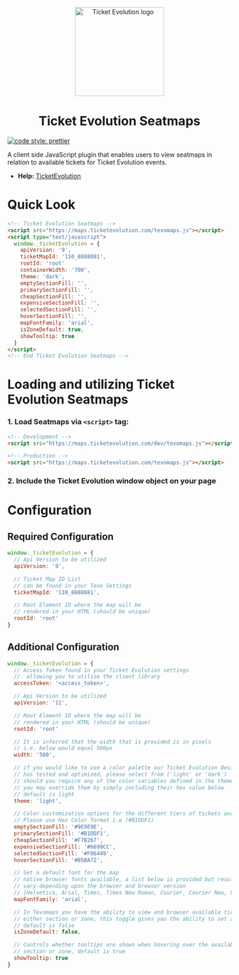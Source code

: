<p align="center">
  <img src="https://storage.googleapis.com/ticketevolution/logo.jpg" alt="Ticket Evolution logo" height="200" />
</p>

<h1 align="center">Ticket Evolution Seatmaps</h1>

[![code style: prettier](https://img.shields.io/badge/code_style-prettier-ff69b4.svg?style=flat-square)](https://github.com/prettier/prettier)

A client side JavaScript plugin that enables users to view seatmaps in relation to available tickets for Ticket Evolution events.

* **Help:** [TicketEvolution](http://www.ticketevolution.com/contact-us/)

# Quick Look

```html
<!-- Ticket Evolution Seatmaps -->
<script src="https://maps.ticketevolution.com/tevomaps.js"></script>
<script type="text/javascript">
  window._ticketEvolution = {
    apiVersion: '9',
    ticketMapId: '110_8888881',
    rootId: 'root'
    containerWidth: '700',
    theme: 'dark',
    emptySectionFill: '',
    primarySectionFill: '',
    cheapSectionFill: '',
    expensiveSectionFill: '',
    selectedSectionFill: '',
    hoverSectionFill: '',
    mapFontFamily: 'arial',
    isZoneDefault: true,
    showTooltip: true
  }
</script>
<!-- End Ticket Evolution Seatmaps -->
```

# Loading and utilizing Ticket Evolution Seatmaps

### 1. Load Seatmaps via `<script>` tag:

```html
<!-- Development -->
<script src="https://maps.ticketevolution.com/dev/tevomaps.js"></script>

<!-- Production -->
<script src="https://maps.ticketevolution.com/tevomaps.js"></script>
```

### 2. Include the Ticket Evolution window object on your page

# Configuration

## Required Configuration

```javascript
window._ticketEvolution = {
  // Api Version to be utilized
  apiVersion: '9',

  // Ticket Map ID List
  // can be found in your Tevo Settings
  ticketMapId: '110_8888881',

  // Root Element ID where the map will be
  // rendered in your HTML (should be unique)
  rootId: 'root'
}
```

## Additional Configuration

```javascript
window._ticketEvolution = {
  // Access Token found in your Ticket Evolution settings
  //  allowing you to utilize the client library
  accessToken: '<access_token>',

  // Api Version to be utilized
  apiVersion: '11',

  // Root Element ID where the map will be
  // rendered in your HTML (should be unique)
  rootId: 'root'

  // It is inferred that the width that is provided is in pixels
  // i.e. below would equal 500px
  width: '500',

  // if you would like to use a color palette our Ticket Evolution Design team
  // has tested and optimized, please select from ('light' or 'dark')
  // should you require any of the color variables defined in the themes
  // you may override them by simply including their hex value below
  // default is light
  theme: 'light',

  // Color customization options for the different tiers of tickets available
  // Please use Hex Color format i.e (#B1DDF1)
  emptySectionFill: '#9E9E9E',
  primarySectionFill: '#B1DDF1',
  cheapSectionFill: '#F7B267',
  expensiveSectionFill: '#6699CC',
  selectedSectionFill: '#F06449',
  hoverSectionFill: '#B5BA72',

  // Set a default font for the map
  // native browser fonts available, a list below is provided but results may
  // vary depending upon the browser and browser version
  // [Helvetica, Arial, Times, Times New Roman, Courier, Courier New, Verdana, Tahoma]
  mapFontFamily: 'arial',

  // In Tevomaps you have the ability to view and browser available tickets by
  // either section or zone, this toggle gives you the ability to set a default
  // default is false
  isZoneDefault: false,

  // Controls whether tooltips are shown when hovering over the available ticketed
  // section or zone, default is true
  showTooltip: true
}
```
